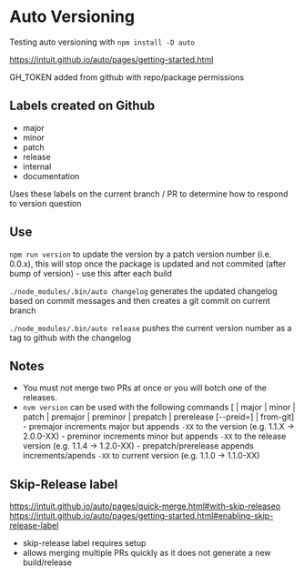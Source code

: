 # Auto Versioning

Testing auto versioning with `npm install -D auto`

https://intuit.github.io/auto/pages/getting-started.html


GH_TOKEN added from github with repo/package permissions

## Labels created on Github

 - major
 - minor 
 - patch 
 - release 
 - internal
 - documentation

Uses these labels on the current branch / PR to determine how to respond to version question

## Use

`npm run version` to update the version by a patch version number (i.e. 0.0.x), this will stop once the package is updated and not commited (after bump of version)
	- use this after each build

`./node_modules/.bin/auto changelog` generates the updated changelog based on commit messages and then creates a git commit on current branch

`./node_modules/.bin/auto release` pushes the current version number as a tag to github with the changelog


## Notes

 - You must not merge two PRs at once or you will botch one of the releases.
 - `nvm version` can be used with the following commands
		[<newversion> | major | minor | patch | premajor | preminor | prepatch | prerelease [--preid=<prerelease-id>] | from-git]
		- premajor  increments major but appends `-XX` to the version (e.g. 1.1.X -> 2.0.0-XX)
		- preminor increments  minor but appends `-XX` to the release version (e.g. 1.1.4 -> 1.2.0-XX)
		- prepatch/prerelease appends increments/apends `-XX` to current version (e.g. 1.1.0 -> 1.1.0-XX)

## Skip-Release label
https://intuit.github.io/auto/pages/quick-merge.html#with-skip-releaseo  
https://intuit.github.io/auto/pages/getting-started.html#enabling-skip-release-label  

 - skip-release label requires setup
 - allows merging multiple PRs quickly as it does not generate a new build/release


